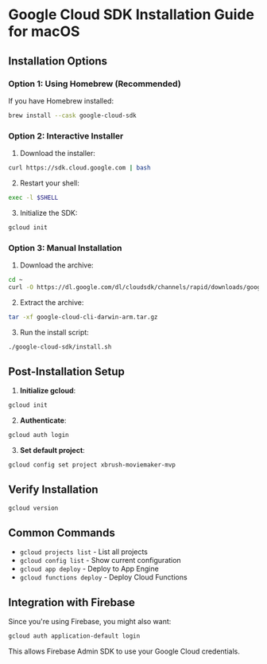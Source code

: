 # Google Cloud SDK Installation Guide for macOS

## Installation Options

### Option 1: Using Homebrew (Recommended)
If you have Homebrew installed:

```bash
brew install --cask google-cloud-sdk
```

### Option 2: Interactive Installer
1. Download the installer:
```bash
curl https://sdk.cloud.google.com | bash
```

2. Restart your shell:
```bash
exec -l $SHELL
```

3. Initialize the SDK:
```bash
gcloud init
```

### Option 3: Manual Installation
1. Download the archive:
```bash
cd ~
curl -O https://dl.google.com/dl/cloudsdk/channels/rapid/downloads/google-cloud-cli-darwin-arm.tar.gz
```

2. Extract the archive:
```bash
tar -xf google-cloud-cli-darwin-arm.tar.gz
```

3. Run the install script:
```bash
./google-cloud-sdk/install.sh
```

## Post-Installation Setup

1. **Initialize gcloud**:
```bash
gcloud init
```

2. **Authenticate**:
```bash
gcloud auth login
```

3. **Set default project**:
```bash
gcloud config set project xbrush-moviemaker-mvp
```

## Verify Installation

```bash
gcloud version
```

## Common Commands

- `gcloud projects list` - List all projects
- `gcloud config list` - Show current configuration
- `gcloud app deploy` - Deploy to App Engine
- `gcloud functions deploy` - Deploy Cloud Functions

## Integration with Firebase

Since you're using Firebase, you might also want:
```bash
gcloud auth application-default login
```

This allows Firebase Admin SDK to use your Google Cloud credentials.